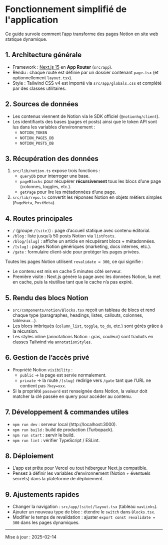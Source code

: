 # Fonctionnement simplifié de l'application

Ce guide survole comment l’app transforme des pages Notion en site web statique dynamique.

## 1. Architecture générale

- Framework : [Next.js 15](https://nextjs.org/) en **App Router** (`src/app`).
- Rendu : chaque route est définie par un dossier contenant `page.tsx` (et optionnellement `layout.tsx`).
- Style : Tailwind CSS v4 est importé via `src/app/globals.css` et complété par des classes utilitaires.

## 2. Sources de données

- Les contenus viennent de Notion via le SDK officiel (`@notionhq/client`).
- Les identifiants des bases (pages et posts) ainsi que le token API sont lus dans les variables d’environnement :
  - `NOTION_TOKEN`
  - `NOTION_PAGES_DB`
  - `NOTION_POSTS_DB`

## 3. Récupération des données

1. `src/lib/notion.ts` expose trois fonctions :
   - `queryDb` pour interroger une base.
   - `pageBlocks` pour récupérer **récursivement** tous les blocs d’une page (colonnes, toggles, etc.).
   - `getPage` pour lire les métadonnées d’une page.
2. `src/lib/repo.ts` convertit les réponses Notion en objets métiers simples (`PageMeta`, `PostMeta`).

## 4. Routes principales

- `/` (groupe `/(site)`) : page d’accueil statique avec contenu éditorial.
- `/blog` : liste jusqu’à 50 posts Notion via `listPosts`.
- `/blog/[slug]` : affiche un article en récupérant blocs + métadonnées.
- `/[slug]` : pages Notion génériques (marketing, docs internes, etc.).
- `/gate` : formulaire client-side pour protéger les pages privées.

Toutes les pages Notion utilisent `revalidate = 300`, ce qui signifie :
- Le contenu est mis en cache 5 minutes côté serveur.
- Première visite : Next.js génère la page avec les données Notion, la met en cache, puis la réutilise tant que le cache n’a pas expiré.

## 5. Rendu des blocs Notion

- `src/components/notion/Blocks.tsx` reçoit un tableau de blocs et rend chaque type (paragraphes, headings, listes, callouts, colonnes, tableaux…).
- Les blocs imbriqués (`column_list`, `toggle`, `to_do`, etc.) sont gérés grâce à la récursion.
- Les styles inline (annotations Notion : gras, couleur) sont traduits en classes Tailwind via `annotationStyles`.

## 6. Gestion de l’accès privé

- Propriété Notion `visibility` :
  - `public` → la page est servie normalement.
  - `private` → la route `/[slug]` redirige vers `/gate` tant que l’URL ne contient pas `?key=xxx`.
- Si la propriété `password` est renseignée dans Notion, la valeur doit matcher la clé passée en query pour accéder au contenu.

## 7. Développement & commandes utiles

- `npm run dev` : serveur local (http://localhost:3000).
- `npm run build` : build de production (Turbopack).
- `npm run start` : servir le build.
- `npm run lint` : vérifier TypeScript / ESLint.

## 8. Déploiement

- L’app est prête pour Vercel ou tout hébergeur Next.js compatible.
- Pensez à définir les variables d’environnement (Notion + éventuels secrets) dans la plateforme de déploiement.

## 9. Ajustements rapides

- Changer la navigation : `src/app/(site)/layout.tsx` (tableau `navLinks`).
- Ajouter un nouveau type de bloc : étendre le `switch` dans `Blocks.tsx`.
- Modifier le temps de revalidation : ajuster `export const revalidate = 300` dans les pages dynamiques.

---
Mise à jour : 2025-02-14
